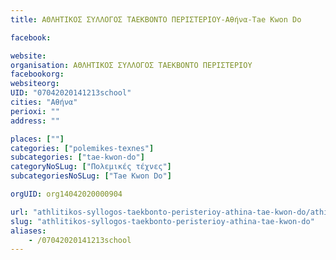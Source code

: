 ```yaml
---
title: ΑΘΛΗΤΙΚΟΣ ΣΥΛΛΟΓΟΣ ΤΑΕΚΒΟΝΤΟ ΠΕΡΙΣΤΕΡΙΟΥ-Αθήνα-Tae Kwon Do

facebook:

website:
organisation: ΑΘΛΗΤΙΚΟΣ ΣΥΛΛΟΓΟΣ ΤΑΕΚΒΟΝΤΟ ΠΕΡΙΣΤΕΡΙΟΥ
facebookorg:
websiteorg:
UID: "07042020141213school"
cities: "Αθήνα"
perioxi: ""
address: ""

places: [""]
categories: ["polemikes-texnes"]
subcategories: ["tae-kwon-do"]
categoryNoSLug: ["Πολεμικές τέχνες"]
subcategoriesNoSLug: ["Tae Kwon Do"]

orgUID: org14042020000904

url: "athlitikos-syllogos-taekbonto-peristerioy-athina-tae-kwon-do/athina//"
slug: "athlitikos-syllogos-taekbonto-peristerioy-athina-tae-kwon-do"
aliases:
    - /07042020141213school
---
```





